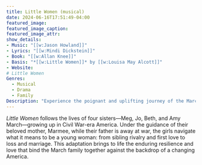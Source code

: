 ```yaml
---
title: Little Women (musical)
date: 2024-06-16T17:51:49-04:00
featured_image:
featured_image_caption: 
featured_image_attr:
show_details:
- Music: "[[w:Jason Howland]]"
- Lyrics: "[[w:Mindi Dickstein]]"
- Book: "[[w:Allan Knee]]"
- Basis: "*[[w:Little Women]]* by [[w:Louisa May Alcott]]"
- Website: 
# Little Women
Genres:
  - Musical
  - Drama
  - Family
Description: "Experience the poignant and uplifting journey of the March sisters in *Little Women*, a musical adaptation that captures the essence of hope, dreams and the bonds of sisterhood."
---
```

*Little Women* follows the lives of four sisters—Meg, Jo, Beth, and Amy March—growing up in Civil War-era America. Under the guidance of their beloved mother, Marmee, while their father is away at war, the girls navigate what it means to be a young woman: from sibling rivalry and first love to loss and marriage. This adaptation brings to life the enduring resilience and love that bind the March family together against the backdrop of a changing America. 